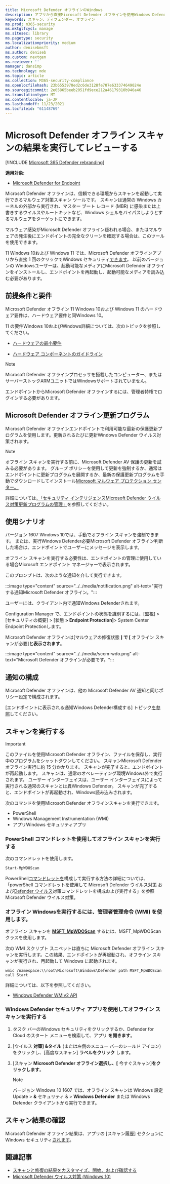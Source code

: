 ```yaml
---
title: Microsoft Defender オフラインのWindows
description: アプリから直接Microsoft Defender オフラインを使用Windows Defender ウイルス対策できます。 ネットワークでの展開方法を管理できます。
keywords: スキャン、ディフェンダー、オフライン
ms.prod: m365-security
ms.mktglfcycl: manage
ms.sitesec: library
ms.pagetype: security
ms.localizationpriority: medium
author: denisebmsft
ms.author: deniseb
ms.custom: nextgen
ms.reviewer: ''
manager: dansimp
ms.technology: mde
ms.topic: article
ms.collection: M365-security-compliance
ms.openlocfilehash: 23b6553970ed2c6de3128fe707e633374649024e
ms.sourcegitcommit: 2e05865beeb2051fd9ece212a46179310b946a46
ms.translationtype: MT
ms.contentlocale: ja-JP
ms.lasthandoff: 11/23/2021
ms.locfileid: "61148769"
---
```

# <a name="run-and-review-the-results-of-a-microsoft-defender-offline-scan"></a>Microsoft Defender オフライン スキャンの結果を実行してレビューする

[!INCLUDE [Microsoft 365 Defender rebranding](../../includes/microsoft-defender.md)]


**適用対象:**

- [Microsoft Defender for Endpoint](/microsoft-365/security/defender-endpoint/)

Microsoft Defender オフラインは、信頼できる環境からスキャンを起動して実行できるマルウェア対策スキャン ツールです。 スキャンは通常の Windows カーネルの外部から実行され、マスター ブート レコード (MBR) に感染または上書きするウイルスやルートキットなど、Windows シェルをバイパスしようとするマルウェアをターゲットにできます。

マルウェア感染がMicrosoft Defender オフライン疑われる場合、またはマルウェアの発生後にエンドポイントの完全なクリーンを確認する場合は、このツールを使用できます。

11 Windows 10および Windows 11 では、Microsoft Defender オフラインアプリから直接 1 回のクリックでWindows セキュリティ[できます](microsoft-defender-security-center-antivirus.md)。 以前のバージョンの Windowsユーザーは、起動可能なメディアにMicrosoft Defender オフラインをインストールし、エンドポイントを再起動し、起動可能なメディアを読み込む必要があります。

## <a name="prerequisites-and-requirements"></a>前提条件と要件

Microsoft Defender オフライン 11 Windows 10および Windows 11 のハードウェア要件は、ハードウェア要件と同Windows 10。

11 の要件Windows 10およびWindows詳細については、次のトピックを参照してください。

- [ハードウェアの最小要件](/windows-hardware/design/minimum/minimum-hardware-requirements-overview)

- [ハードウェア コンポーネントのガイドライン](/windows-hardware/design/component-guidelines/components)

> [!NOTE]
> Microsoft Defender オフラインプロセッサを搭載したコンピューター、またはサーバーストックARMユニットではWindowsサポートされていません。

エンドポイントからMicrosoft Defender オフラインするには、管理者特権でログインする必要があります。

## <a name="microsoft-defender-offline-updates"></a>Microsoft Defender オフライン更新プログラム

Microsoft Defender オフラインエンドポイントで利用可能な最新の保護更新プログラムを使用します。更新されるたびに更新Windows Defender ウイルス対策されます。

> [!NOTE]
> オフライン スキャンを実行する前に、Microsoft Defender AV 保護の更新を試みる必要があります。 グループ ポリシーを使用して更新を強制するか、通常はエンドポイントに更新プログラムを展開するか、最新の保護更新プログラムを手動でダウンロードしてインストール[Microsoft マルウェア プロテクション センター。](https://www.microsoft.com/security/portal/definitions/adl.aspx)

詳細については[、「セキュリティ インテリジェンスMicrosoft Defender ウイルス対策更新プログラムの管理」](manage-protection-updates-microsoft-defender-antivirus.md)を参照してください。

## <a name="usage-scenarios"></a>使用シナリオ

バージョン 1607 Windows 10では、手動でオフライン スキャンを強制できます。 または、実行Windows Defender必要Microsoft Defender オフライン判断した場合は、エンドポイントでユーザーにメッセージを表示します。

オフライン スキャンを実行する必要性は、エンドポイントの管理に使用している場合Microsoft エンドポイント マネージャーで表示されます。

このプロンプトは、次のような通知を介して実行できます。

:::image type="content" source="../../media/notification.png" alt-text="実行する通知Microsoft Defender オフライン。":::

ユーザーには、クライアント内で通知Windows Defenderされます。

Configuration Manager で、エンドポイントの状態を識別するには、[監視] > [セキュリティの概要] > [状態 **> Endpoint Protection]**> System Center Endpoint Protectionします。

Microsoft Defender オフラインは[マルウェアの修復状態 **] で [** オフライン スキャンが必要]**と表示されます**。

:::image type="content" source="../../media/sccm-wdo.png" alt-text="Microsoft Defender オフラインが必要です。":::

## <a name="configure-notifications"></a>通知の構成

Microsoft Defender オフラインは、他の Microsoft Defender AV 通知と同じポリシー設定で構成されます。

[エンドポイントに表示される通知Windows Defender構成する] トピック[を参照](configure-notifications-microsoft-defender-antivirus.md)してください。

## <a name="run-a-scan"></a>スキャンを実行する

> [!IMPORTANT]
> このファイルを使用Microsoft Defender オフライン、ファイルを保存し、実行中のプログラムをシャットダウンしてください。 スキャンMicrosoft Defender オフライン実行に約 15 分かかります。 スキャンが完了すると、エンドポイントが再起動します。 スキャンは、通常のオペレーティング環境Windows外で実行されます。 ユーザー インターフェイスは、ユーザー インターフェイスによって実行される通常のスキャンとは異Windows Defender。 スキャンが完了すると、エンドポイントが再起動され、Windows読み込みされます。

次のコマンドを使用Microsoft Defender オフラインスキャンを実行できます。

- PowerShell
- Windows Management Instrumentation (WMI)
- アプリWindows セキュリティアプリ



### <a name="use-powershell-cmdlets-to-run-an-offline-scan"></a>PowerShell コマンドレットを使用してオフライン スキャンを実行する

次のコマンドレットを使用します。

```PowerShell
Start-MpWDOScan
```

PowerShell[コマンドレットを](use-powershell-cmdlets-microsoft-defender-antivirus.md)構成して実行する方法の詳細については、「powerShell コマンドレットを使用して Microsoft Defender ウイルス対策 および[Defender ウイルス](/powershell/module/defender/)対策コマンドレットを構成および実行する」を参照Microsoft Defender ウイルス対策。

### <a name="use-windows-management-instruction-wmi-to-run-an-offline-scan"></a>オフライン Windowsを実行するには、管理者管理命令 (WMI) を使用します。

オフライン スキャンを [**MSFT_MpWDOScan**](/previous-versions/windows/desktop/legacy/dn455323(v=vs.85)) するには、MSFT_MpWDOScan クラスを使用します。

次の WMI スクリプト スニペットは直ちに Microsoft Defender オフライン スキャンを実行します。この結果、エンドポイントが再起動され、オフライン スキャンが実行され、再起動して Windows に起動されます。

```console
wmic /namespace:\\root\Microsoft\Windows\Defender path MSFT_MpWDOScan call Start
```

詳細については、以下を参照してください。

- [Windows Defender WMIv2 API](/previous-versions/windows/desktop/defender/windows-defender-wmiv2-apis-portal)

### <a name="use-the-windows-defender-security-app-to-run-an-offline-scan"></a>Windows Defender セキュリティ アプリを使用してオフライン スキャンを実行する

1. タスク バーのWindows セキュリティをクリックするか、Defender for Cloud のスタート メニューを検索して、アプリ **を開きます**。

2. [ウイルス **対策] &タイル** (または左側のメニュー バーのシールド アイコン) をクリックし、[高度なスキャン] **ラベルをクリック** します。

3. [スキャン **Microsoft Defender オフライン選択し、[** 今すぐスキャン]**をクリックします**。

    > [!NOTE]
    > バージョン Windows 10 1607 では、オフライン スキャンは Windows 設定 Update  \> **&** セキュリティ & \> **Windows Defender** または Windows Defender クライアントから実行できます。

## <a name="review-scan-results"></a>スキャン結果の確認

Microsoft Defender オフライン結果は、アプリの [スキャン履歴] セクションにWindows セキュリティ[されます](microsoft-defender-security-center-antivirus.md)。

## <a name="related-articles"></a>関連記事

- [スキャンと修復の結果をカスタマイズ、開始、および確認する](customize-run-review-remediate-scans-microsoft-defender-antivirus.md)
- [Microsoft Defender ウイルス対策 (Windows 10)](microsoft-defender-antivirus-in-windows-10.md)
